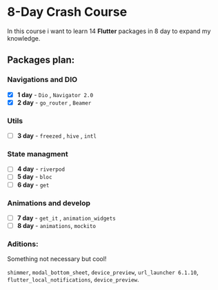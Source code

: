 # **8-Day** Crash Course

In this course i want to learn 14 **Flutter** packages in 8 day to expand my knowledge.

## Packages plan:

### Navigations and **DIO**
- [x] **1 day** - `Dio` , `Navigator 2.0`
- [x] **2 day** - `go_router` , `Beamer`

### Utils
- [ ] **3 day** - `freezed` , `hive` , `intl`

### State managment
- [ ] **4 day** - `riverpod`
- [ ] **5 day** - `bloc`
- [ ] **6 day** - `get`

### Animations and develop
- [ ] **7 day** - `get_it` , `animation_widgets`
- [ ] **8 day** - `animations`, `mockito`  

### Aditions:

Something not necessary but cool!

`shimmer`, `modal_bottom_sheet`, `device_preview`, `url_launcher 6.1.10`, `flutter_local_notifications`, `device_preview`.